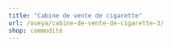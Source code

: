 ```yaml
---
title: "Cabine de vente de cigarette"
url: /oueya/cabine-de-vente-de-cigarette-3/
shop: commodité
---
```

